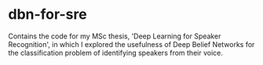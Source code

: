 dbn-for-sre
===========

Contains the code for my MSc thesis, 'Deep Learning for Speaker Recognition', in which I explored the usefulness of Deep Belief Networks for the classification problem of identifying speakers from their voice.

